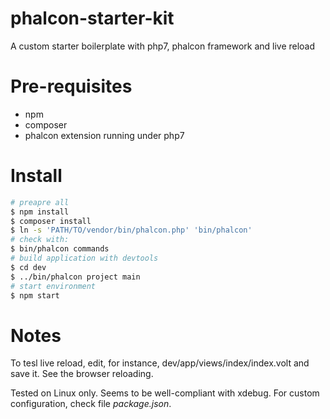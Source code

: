 # phalcon-starter-kit
A custom starter boilerplate with php7, phalcon framework and live reload

# Pre-requisites

 * npm
 * composer
 * phalcon extension running under php7

# Install

```bash
# preapre all
$ npm install
$ composer install
$ ln -s 'PATH/TO/vendor/bin/phalcon.php' 'bin/phalcon'
# check with:
$ bin/phalcon commands
# build application with devtools
$ cd dev
$ ../bin/phalcon project main
# start environment
$ npm start
```

# Notes

To tesl live reload, edit, for instance, dev/app/views/index/index.volt and save it. See the browser reloading.

Tested on Linux only. Seems to be well-compliant with xdebug. For custom configuration, check file _package.json_.